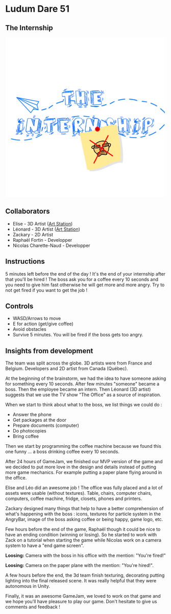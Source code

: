 # Ludum Dare 51

## The Internship

![](LogoTheInternShip.png)

## Collaborators

- Elise - 3D Artist ([Art Station](https://www.artstation.com/nyandiacat))
- Léonard - 3D Artist ([Art Station](https://www.artstation.com/leonard_pineau))
- Zackary - 2D Artist
- Raphaël Fortin - Developper
- Nicolas Charette-Naud - Developper

## Instructions

5 minutes left before the end of the day ! It's the end of your internship after that you'll be hired ! The boss ask you for a coffee every 10 seconds and you need to give him fast otherwise he will get more and more angry. Try to not get fired if you want to get the job !

## Controls

- WASD/Arrows to move
- E for action (get/give coffee)
- Avoid obstacles
- Survive 5 minutes. You will be fired if the boss gets too angry.

## Insights from development

The team was split across the globe. 3D artists were from France and Belgium. Developers and 2D artist from Canada (Québec).

At the beginning of the brainstorm, we had the idea to have someone asking for something every 10 seconds. After few minutes "someone" became a boss. Then the employee became an intern. Then Léonard (3D artist) suggests that we use the TV show "The Office" as a source of inspiration.

When we start to think about what to the boss, we list things we could do :

- Answer the phone
- Get packages at the door
- Prepare documents (computer)
- Do photocopies
- Bring coffee

Then we start by programming the coffee machine because we found this one funny ... a boss drinking coffee every 10 seconds.

After 24 hours of GameJam, we finished our MVP version of the game and we decided to put more love in the design and details instead of putting more game mechanics. For example putting a paper plane flying around in the office.

Elise and Léo did an awesome job ! The office was fully placed and a lot of assets were usable (without textures). Table, chairs, computer chairs, computers, coffee machine, fridge, closets, phones and printers.

Zackary designed many things that help to have a better comprehension of what's happening with the boss : icons, textures for particle system in the AngryBar, image of the boss asking coffee or being happy, game logo, etc.

Few hours before the end of the game, Raphaël though it could be nice to have an ending condition (winning or losing). So he started to work with Zack on a tutorial when starting the game while Nicolas work on a camera system to have a "end game screen".

**Loosing:** Camera with the boss in his office with the mention: "You're fired!"

**Loosing:** Camera on the paper plane with the mention: "You're hired!".

A few hours before the end, the 3d team finish texturing, decorating putting lighting into the final released scene. It was really helpful that they were autonomous in Unity.

Finally, it was an awesome GameJam, we loved to work on that game and we hope you'll have pleasure to play our game. Don't hesitate to give us comments and feedback !
